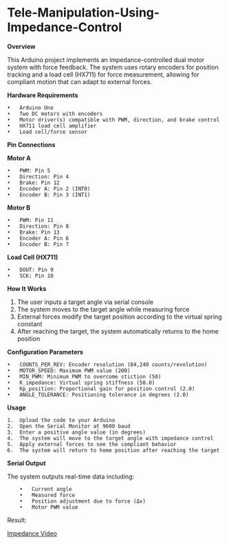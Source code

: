 # Tele-Manipulation-Using-Impedance-Control

**Overview**

This Arduino project implements an impedance-controlled dual motor system with force feedback. The system uses rotary encoders for position tracking and a load cell (HX711) for force measurement, allowing for compliant motion that can adapt to external forces.

**Hardware Requirements**

    •	Arduino Uno
    •	Two DC motors with encoders
    •	Motor driver(s) compatible with PWM, direction, and brake control
    •	HX711 load cell amplifier
    •	Load cell/force sensor
    
**Pin Connections**

**Motor A**

    •	PWM: Pin 5
    •	Direction: Pin 4
    •	Brake: Pin 12
    •	Encoder A: Pin 2 (INT0)
    •	Encoder B: Pin 3 (INT1)

**Motor B**

    •	PWM: Pin 11
    •	Direction: Pin 8
    •	Brake: Pin 13
    •	Encoder A: Pin 6
    •	Encoder B: Pin 7

**Load Cell (HX711)**

    •	DOUT: Pin 9
    •	SCK: Pin 10
    
**How It Works**

1.	The user inputs a target angle via serial console
2.	The system moves to the target angle while measuring force
3.	External forces modify the target position according to the virtual spring constant
4.	After reaching the target, the system automatically returns to the home position

**Configuration Parameters**

    •	COUNTS_PER_REV: Encoder resolution (84,240 counts/revolution)
    •	MOTOR_SPEED: Maximum PWM value (200)
    •	MIN_PWM: Minimum PWM to overcome stiction (50)
    •	K_impedance: Virtual spring stiffness (50.0)
    •	Kp_position: Proportional gain for position control (2.0)
    •	ANGLE_TOLERANCE: Positioning tolerance in degrees (2.0)

**Usage**

    1.	Upload the code to your Arduino
    2.	Open the Serial Monitor at 9600 baud
    3.	Enter a positive angle value (in degrees)
    4.	The system will move to the target angle with impedance control
    5.	Apply external forces to see the compliant behavior
    6.	The system will return to home position after reaching the target

**Serial Output**

The system outputs real-time data including:

        •	Current angle
        •	Measured force 
        •	Position adjustment due to force (Δx)
        •	Motor PWM value

Result:

[Impedance Video](https://youtu.be/ZObZXe1pru0)
